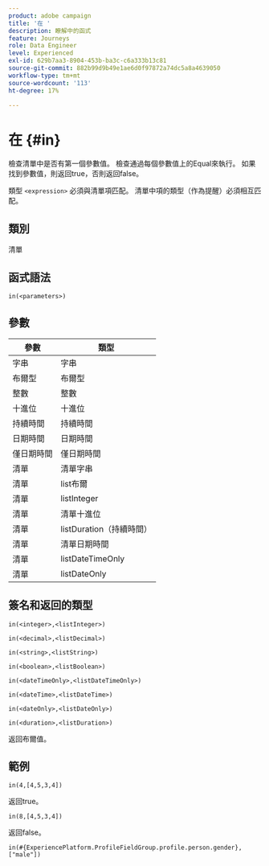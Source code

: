 ```yaml
---
product: adobe campaign
title: '在 '
description: 瞭解中的函式
feature: Journeys
role: Data Engineer
level: Experienced
exl-id: 629b7aa3-8904-453b-ba3c-c6a333b13c81
source-git-commit: 882b99d9b49e1ae6d0f97872a74dc5a8a4639050
workflow-type: tm+mt
source-wordcount: '113'
ht-degree: 17%

---
```


# 在  {#in}

檢查清單中是否有第一個參數值。 檢查通過每個參數值上的Equal來執行。 如果找到參數值，則返回true，否則返回false。

類型 `<expression>` 必須與清單項匹配。 清單中項的類型（作為提醒）必須相互匹配。

## 類別

清單

## 函式語法

`in(<parameters>)`

## 參數

| 參數 | 類型 |
|-----------|------------------|
| 字串 | 字串 |
| 布爾型 | 布爾型 |
| 整數 | 整數 |
| 十進位 | 十進位 |
| 持續時間 | 持續時間 |
| 日期時間 | 日期時間 |
| 僅日期時間 | 僅日期時間 |
| 清單 | 清單字串 |
| 清單 | list布爾 |
| 清單 | listInteger |
| 清單 | 清單十進位 |
| 清單 | listDuration（持續時間） |
| 清單 | 清單日期時間 |
| 清單 | listDateTimeOnly |
| 清單 | listDateOnly |

## 簽名和返回的類型

`in(<integer>,<listInteger>)`

`in(<decimal>,<listDecimal>)`

`in(<string>,<listString>)`

`in(<boolean>,<listBoolean>)`

`in(<dateTimeOnly>,<listDateTimeOnly>)`

`in(<dateTime>,<listDateTime>)`

`in(<dateOnly>,<listDateOnly>)`

`in(<duration>,<listDuration>)`

返回布爾值。

## 範例

`in(4,[4,5,3,4])`

返回true。

`in(8,[4,5,3,4])`

返回false。

`in(#{ExperiencePlatform.ProfileFieldGroup.profile.person.gender}, ["male"])`
